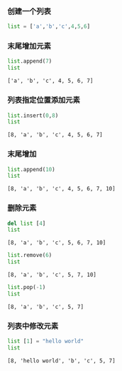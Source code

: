 
### 创建一个列表


```python
list = ['a','b','c',4,5,6]
```

### 末尾增加元素


```python
list.append(7)
list
```




    ['a', 'b', 'c', 4, 5, 6, 7]



### 列表指定位置添加元素


```python
list.insert(0,8)
list
```




    [8, 'a', 'b', 'c', 4, 5, 6, 7]



### 末尾增加


```python
list.append(10)
list
```




    [8, 'a', 'b', 'c', 4, 5, 6, 7, 10]



### 删除元素


```python
del list [4]
list
```




    [8, 'a', 'b', 'c', 5, 6, 7, 10]




```python
list.remove(6)
list
```




    [8, 'a', 'b', 'c', 5, 7, 10]




```python
list.pop(-1)
list
```




    [8, 'a', 'b', 'c', 5, 7]



### 列表中修改元素


```python
list [1] = "hello world"
list
```




    [8, 'hello world', 'b', 'c', 5, 7]




```python

```
